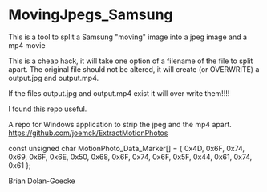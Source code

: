 # MovingJpegs_Samsung
This is a tool to split a Samsung "moving" image into a jpeg image and a mp4 movie

This is a cheap hack, it will take one option of a filename of the file to split
apart.  The original file should not be altered, it will create (or OVERWRITE) 
a output.jpg and output.mp4.

If the files output.jpg and output.mp4 exist it will over write them!!!!

I found this repo useful.

  A repo for Windows application to strip the jpeg and the mp4 apart.
  https://github.com/joemck/ExtractMotionPhotos

   const unsigned char MotionPhoto_Data_Marker[] = {
    0x4D, 0x6F, 0x74, 0x69, 0x6F, 0x6E, 0x50, 0x68,
    0x6F, 0x74, 0x6F, 0x5F, 0x44, 0x61, 0x74, 0x61 };

Brian Dolan-Goecke

